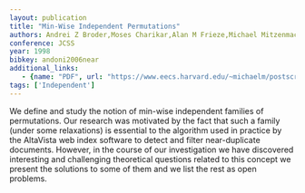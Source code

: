 ```yaml
---
layout: publication
title: "Min-Wise Independent Permutations"
authors: Andrei Z Broder,Moses Charikar,Alan M Frieze,Michael Mitzenmacher
conference: JCSS
year: 1998
bibkey: andoni2006near
additional_links:
   - {name: "PDF", url: "https://www.eecs.harvard.edu/~michaelm/postscripts/jcss2000.pdf"}
tags: ['Independent']
---
```

We define and study the notion of min-wise independent families of permutations. Our research was motivated by the fact that such a family (under some relaxations) is essential to the algorithm used in practice by the AltaVista web index software to detect and filter near-duplicate documents. However, in the course of our investigation we have discovered interesting and challenging theoretical questions related to this concept we present the solutions to some of them and we list the rest as open problems.
